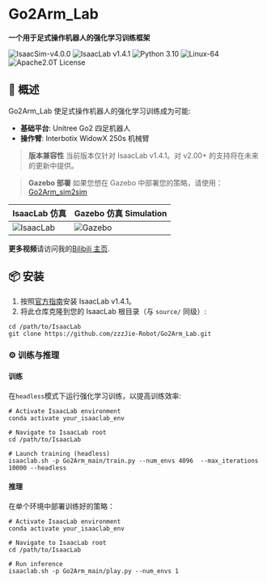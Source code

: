 # Go2Arm_Lab

**一个用于足式操作机器人的强化学习训练框架**
  
<img src="https://img.shields.io/badge/IsaacSim-v4.0.0-blue" alt="IsaacSim-v4.0.0" /> <img src="https://img.shields.io/badge/IsaacLab-v1.4.1-blue" alt="IsaacLab v1.4.1" /> <img src="https://img.shields.io/badge/Python-3.10-blue" alt="Python 3.10" /> <img src="https://img.shields.io/badge/Platform-Linux--64-orange" alt="Linux-64" /> <img src="https://img.shields.io/badge/License-Apache2.0-yellow" alt="Apache2.0T License" />

## 🚀 概述

Go2Arm_Lab 使足式操作机器人的强化学习训练成为可能:

- **基础平台**: Unitree Go2 四足机器人
- **操作臂**: Interbotix WidowX 250s 机械臂

> **版本兼容性**
> 当前版本仅针对 IsaacLab v1.4.1。对 v2.00+ 的支持将在未来的更新中提供。

> **Gazebo 部署**
> 如果您想在 Gazebo 中部署您的策略，请使用：
> [Go2Arm_sim2sim](https://github.com/zzzJie-Robot/Go2Arm_Lab)

| IsaacLab 仿真                                                        | Gazebo 仿真 Simulation                                                      |
| -------------------------------------------------------------------------- | ---------------------------------------------------------------------- |
| ![IsaacLab](https://github.com/zzzJie-Robot/Go2Arm_Lab/raw/main/video/IsaacLab.gif)  | ![Gazebo](https://github.com/zzzJie-Robot/Go2Arm_Lab/raw/main/video/Gazebo.gif)  |

**更多视频**请访问我的[Bilibili 主页](https://space.bilibili.com/400627082?spm_id_from=333.1007.0.0).

## 📦 安装

1. 按照[官方指南](https://isaac-sim.github.io/IsaacLab/v1.4.1/source/setup/installation/index.html)安装 IsaacLab v1.4.1。
2. 将此仓库克隆到您的 IsaacLab 根目录（与 `source/` 同级）:
```
cd /path/to/IsaacLab
git clone https://github.com/zzzJie-Robot/Go2Arm_Lab.git
```

### ⚙️ 训练与推理

#### 训练

在`headless`模式下运行强化学习训练，以提高训练效率:

```
# Activate IsaacLab environment
conda activate your_isaaclab_env

# Navigate to IsaacLab root
cd /path/to/IsaacLab

# Launch training (headless)
isaaclab.sh -p Go2Arm_main/train.py --num_envs 4096  --max_iterations 10000 --headless
```

#### 推理

在单个环境中部署训练好的策略：

```
# Activate IsaacLab environment  
conda activate your_isaaclab_env

# Navigate to IsaacLab root  
cd /path/to/IsaacLab

# Run inference
isaaclab.sh -p Go2Arm_main/play.py --num_envs 1
```

